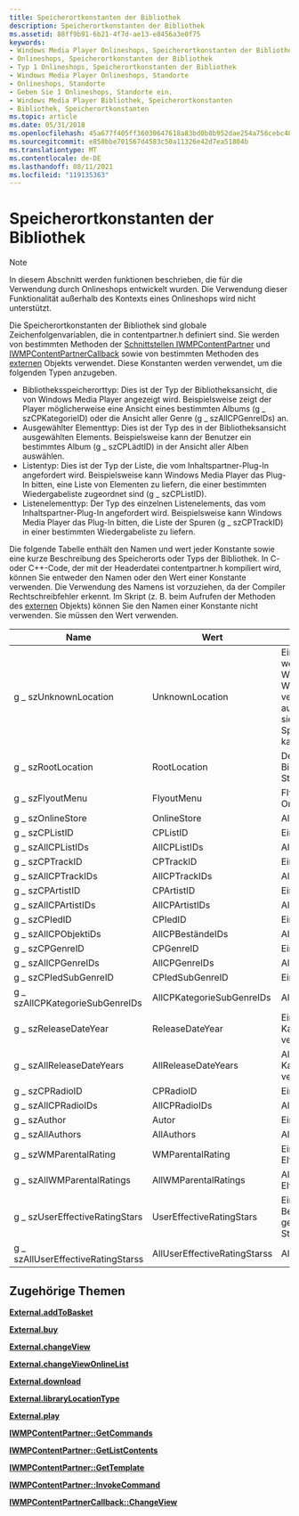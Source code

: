 ```yaml
---
title: Speicherortkonstanten der Bibliothek
description: Speicherortkonstanten der Bibliothek
ms.assetid: 88ff9b91-6b21-4f7d-ae13-e8456a3e0f75
keywords:
- Windows Media Player Onlineshops, Speicherortkonstanten der Bibliothek
- Onlineshops, Speicherortkonstanten der Bibliothek
- Typ 1 Onlineshops, Speicherortkonstanten der Bibliothek
- Windows Media Player Onlineshops, Standorte
- Onlineshops, Standorte
- Geben Sie 1 Onlineshops, Standorte ein.
- Windows Media Player Bibliothek, Speicherortkonstanten
- Bibliothek, Speicherortkonstanten
ms.topic: article
ms.date: 05/31/2018
ms.openlocfilehash: 45a677f405ff36030647618a83bd0b8b952dae254a756cebc48e4c3210e5fcde
ms.sourcegitcommit: e858bbe701567d4583c50a11326e42d7ea51804b
ms.translationtype: MT
ms.contentlocale: de-DE
ms.lasthandoff: 08/11/2021
ms.locfileid: "119135363"
---
```

# <a name="library-location-constants"></a>Speicherortkonstanten der Bibliothek

> [!Note]  
> In diesem Abschnitt werden funktionen beschrieben, die für die Verwendung durch Onlineshops entwickelt wurden. Die Verwendung dieser Funktionalität außerhalb des Kontexts eines Onlineshops wird nicht unterstützt.

 

Die Speicherortkonstanten der Bibliothek sind globale Zeichenfolgenvariablen, die in contentpartner.h definiert sind. Sie werden von bestimmten Methoden der [Schnittstellen IWMPContentPartner](/previous-versions/windows/desktop/api/contentpartner/nn-contentpartner-iwmpcontentpartner) und [IWMPContentPartnerCallback](/previous-versions/windows/desktop/api/contentpartner/nn-contentpartner-iwmpcontentpartnercallback) sowie von bestimmten Methoden des [externen](external-object-for-type-1-online-stores.md) Objekts verwendet. Diese Konstanten werden verwendet, um die folgenden Typen anzugeben.

-   Bibliotheksspeicherorttyp: Dies ist der Typ der Bibliotheksansicht, die von Windows Media Player angezeigt wird. Beispielsweise zeigt der Player möglicherweise eine Ansicht eines bestimmten Albums (g \_ szCPKategorieID) oder die Ansicht aller Genre (g \_ szAllCPGenreIDs) an.
-   Ausgewählter Elementtyp: Dies ist der Typ des in der Bibliotheksansicht ausgewählten Elements. Beispielsweise kann der Benutzer ein bestimmtes Album (g \_ szCPLädtID) in der Ansicht aller Alben auswählen.
-   Listentyp: Dies ist der Typ der Liste, die vom Inhaltspartner-Plug-In angefordert wird. Beispielsweise kann Windows Media Player das Plug-In bitten, eine Liste von Elementen zu liefern, die einer bestimmten Wiedergabeliste zugeordnet sind (g \_ szCPListID).
-   Listenelementtyp: Der Typ des einzelnen Listenelements, das vom Inhaltspartner-Plug-In angefordert wird. Beispielsweise kann Windows Media Player das Plug-In bitten, die Liste der Spuren (g \_ szCPTrackID) in einer bestimmten Wiedergabeliste zu liefern.

Die folgende Tabelle enthält den Namen und wert jeder Konstante sowie eine kurze Beschreibung des Speicherorts oder Typs der Bibliothek. In C- oder C++-Code, der mit der Headerdatei contentpartner.h kompiliert wird, können Sie entweder den Namen oder den Wert einer Konstante verwenden. Die Verwendung des Namens ist vorzuziehen, da der Compiler Rechtschreibfehler erkennt. Im Skript (z. B. beim Aufrufen der Methoden des [externen](external-object-for-type-1-online-stores.md) Objekts) können Sie den Namen einer Konstante nicht verwenden. Sie müssen den Wert verwenden.



| Name                              | Wert                        | Speicherort oder Typ                                                                                                                                                   |
|-----------------------------------|------------------------------|--------------------------------------------------------------------------------------------------------------------------------------------------------------------|
| g \_ szUnknownLocation              | UnknownLocation              | Eine Reihe von Spuren, die weder ein Album noch eine Wiedergabeliste sind. Windows Media Player verwendet diese Konstante auch im seltenen Fall, dass sie keinen gültigen Speicherort bestimmen kann. |
| g \_ szRootLocation                 | RootLocation                 | Der oberste Knoten im Bibliotheksstrukturansicht-Steuerelement                                                                                                                      |
| g \_ szFlyoutMenu                   | FlyoutMenu                   | Flyoutmenü des aktuellen Onlineshops                                                                                                                             |
| g \_ szOnlineStore                  | OnlineStore                  | Alle Onlineshops                                                                                                                                                  |
| g \_ szCPListID                     | CPListID                     | Eine einzelne Liste                                                                                                                                                 |
| g \_ szAllCPListIDs                 | AllCPListIDs                 | Alle Listen                                                                                                                                                          |
| g \_ szCPTrackID                    | CPTrackID                    | Eine einzelne Spur                                                                                                                                                |
| g \_ szAllCPTrackIDs                | AllCPTrackIDs                | Alle Spuren                                                                                                                                                         |
| g \_ szCPArtistID                   | CPArtistID                   | Ein einzelner Interpret                                                                                                                                               |
| g \_ szAllCPArtistIDs               | AllCPArtistIDs               | Alle Interpreten                                                                                                                                                        |
| g \_ szCPIedID                    | CPIedID                    | Ein einzelnes Album                                                                                                                                                |
| g \_ szAllCPObjektiDs                | AllCPBeständeIDs                | Alle Alben                                                                                                                                                         |
| g \_ szCPGenreID                    | CPGenreID                    | Ein einzelnes Genre                                                                                                                                                |
| g \_ szAllCPGenreIDs                | AllCPGenreIDs                | Alle"-1600                                                                                                                                                         |
| g \_ szCPIedSubGenreID            | CPIedSubGenreID            | Ein einzelner Untergenerre                                                                                                                                             |
| g \_ szAllCPKategorieSubGenreIDs        | AllCPKategorieSubGenreIDs        | Alle Untergenres                                                                                                                                                      |
| g \_ szReleaseDateYear              | ReleaseDateYear              | Ein einzelnes Jahr, in dem Kataloginhalte veröffentlicht wurden                                                                                                               |
| g \_ szAllReleaseDateYears          | AllReleaseDateYears          | Alle Jahre, in denen Kataloginhalte veröffentlicht wurden                                                                                                                        |
| g \_ szCPRadioID                    | CPRadioID                    | Ein einzelner Radiostream                                                                                                                                         |
| g \_ szAllCPRadioIDs                | AllCPRadioIDs                | Alle Radiostreams                                                                                                                                                  |
| g \_ szAuthor                       | Autor                       | Ein einzelner Autor                                                                                                                                               |
| g \_ szAllAuthors                   | AllAuthors                   | Alle Autoren                                                                                                                                                        |
| g \_ szWMParentalRating             | WMParentalRating             | Eine individuelle Elternbewertung                                                                                                                                      |
| g \_ szAllWMParentalRatings         | AllWMParentalRatings         | Alle Bewertungen von Eltern                                                                                                                                               |
| g \_ szUserEffectiveRatingStars     | UserEffectiveRatingStars     | Eine individuelle Benutzerbewertung, gemessen als Anzahl von Sternen                                                                                                           |
| g \_ szAllUserEffectiveRatingStarss | AllUserEffectiveRatingStarss | Alle Benutzerbewertungen                                                                                                                                                   |



 

## <a name="related-topics"></a>Zugehörige Themen

<dl> <dt>

[**External.addToBasket**](external-addtobasket.md)
</dt> <dt>

[**External.buy**](external-buy.md)
</dt> <dt>

[**External.changeView**](external-changeview.md)
</dt> <dt>

[**External.changeViewOnlineList**](external-changeviewonlinelist.md)
</dt> <dt>

[**External.download**](external-download.md)
</dt> <dt>

[**External.libraryLocationType**](external-librarylocationtype.md)
</dt> <dt>

[**External.play**](external-play.md)
</dt> <dt>

[**IWMPContentPartner::GetCommands**](/previous-versions/windows/desktop/api/contentpartner/nf-contentpartner-iwmpcontentpartner-getcommands)
</dt> <dt>

[**IWMPContentPartner::GetListContents**](/previous-versions/windows/desktop/api/contentpartner/nf-contentpartner-iwmpcontentpartner-getlistcontents)
</dt> <dt>

[**IWMPContentPartner::GetTemplate**](/previous-versions/windows/desktop/api/contentpartner/nf-contentpartner-iwmpcontentpartner-gettemplate)
</dt> <dt>

[**IWMPContentPartner::InvokeCommand**](/previous-versions/windows/desktop/api/contentpartner/nf-contentpartner-iwmpcontentpartner-invokecommand)
</dt> <dt>

[**IWMPContentPartnerCallback::ChangeView**](/previous-versions/windows/desktop/api/contentpartner/nf-contentpartner-iwmpcontentpartnercallback-changeview)
</dt> </dl>

 

 




